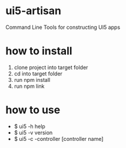 # ui5-artisan
Command Line Tools for constructing UI5 apps

# how to install

1. clone project into target folder
2. cd into target folder
3. run npm install
4. run npm link

# how to use

- $ ui5 -h help
- $ ui5 -v version
- $ ui5 -c -controller [controller name]
